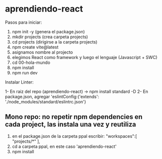 <!-- @format -->

# aprendiendo-react

Pasos para iniciar:

1. npm init -y (genera el package.json)
2. mkdir projects (crea carpeta projects)
3. cd projects (dirigirse a la carpeta projects)
4. npm create vite@latest
5. asignamos nombre al projecto
6. elegimos React como framework y luego el lenguaje (Javascript + SWC)
7. cd 00-hola-mundo
8. npm install
9. npm run dev

Instalar Linter:

1- En raiz del repo (aprendiendo-react) -> npm install standard -D
2- En package.json, agregar 'eslintConfig:{'extends': './node_modules/standard/eslintrc.json'}

## Mono repo: no repetir npm dependencies en cada project, las instala una vez y reutiliza

1. en el package.json de la carpeta ppal escribir:
   "workspaces":[
   "projects/*"
   ],
2. cd a carpeta ppal, en este caso 'aprendiendo-react'
3. npm install
